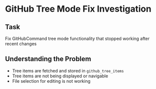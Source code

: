 # GitHub Tree Mode Fix Investigation

## Task
Fix GitHubCommand tree mode functionality that stopped working after recent changes

## Understanding the Problem
- Tree items are fetched and stored in `github_tree_items`
- Tree items are not being displayed or navigable
- File selection for editing is not working
